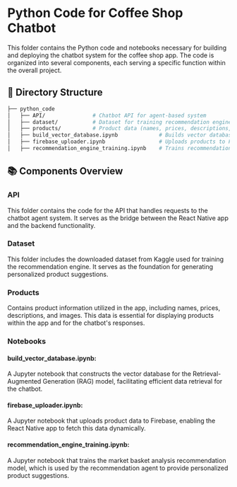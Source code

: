 # Python Code for Coffee Shop Chatbot
This folder contains the Python code and notebooks necessary for building and deploying the chatbot system for the coffee shop app. The code is organized into several components, each serving a specific function within the overall project.

## 📂 Directory Structure
```bash
├── python_code
│   ├── API/               # Chatbot API for agent-based system
│   ├── dataset/           # Dataset for training recommendation engine    
│   ├── products/          # Product data (names, prices, descriptions, images)   
│   ├── build_vector_database.ipynb             # Builds vector database for RAG model   
│   ├── firebase_uploader.ipynb                 # Uploads products to Firebase    
│   ├── recommendation_engine_training.ipynb    # Trains recommendation engine 
```
## 📚 Components Overview
### API
This folder contains the code for the API that handles requests to the chatbot agent system. It serves as the bridge between the React Native app and the backend functionality.
### Dataset
This folder includes the downloaded dataset from Kaggle used for training the recommendation engine. It serves as the foundation for generating personalized product suggestions.
### Products
Contains product information utilized in the app, including names, prices, descriptions, and images. This data is essential for displaying products within the app and for the chatbot's responses.
### Notebooks
#### build_vector_database.ipynb: 
A Jupyter notebook that constructs the vector database for the Retrieval-Augmented Generation (RAG) model, facilitating efficient data retrieval for the chatbot.
#### firebase_uploader.ipynb: 
A Jupyter notebook that uploads product data to Firebase, enabling the React Native app to fetch this data dynamically.
#### recommendation_engine_training.ipynb: 
A Jupyter notebook that trains the market basket analysis recommendation model, which is used by the recommendation agent to provide personalized product suggestions.
